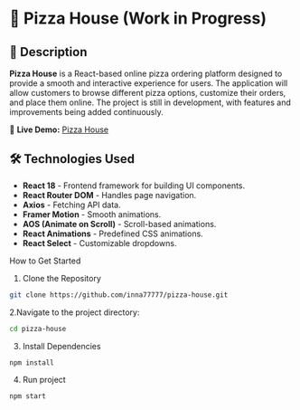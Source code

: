 # 🍕 Pizza House (Work in Progress)

## 📌 Description
**Pizza House** is a React-based online pizza ordering platform designed to provide a smooth and interactive experience for users. The application will allow customers to browse different pizza options, customize their orders, and place them online. The project is still in development, with features and improvements being added continuously.

🔗 **Live Demo:** [Pizza House](https://majestic-chimera-ce3463.netlify.app/)  

## 🛠 Technologies Used
- **React 18** - Frontend framework for building UI components.
- **React Router DOM** - Handles page navigation.
- **Axios** - Fetching API data.
- **Framer Motion** - Smooth animations.
- **AOS (Animate on Scroll)** - Scroll-based animations.
- **React Animations** - Predefined CSS animations.
- **React Select** - Customizable dropdowns.

How to Get Started
1. Clone the Repository
  ```bash
git clone https://github.com/inna77777/pizza-house.git
```

2.Navigate to the project directory:
```bash
cd pizza-house
```
3. Install Dependencies
```bash
npm install

```

4. Run project
```bash
npm start
```
